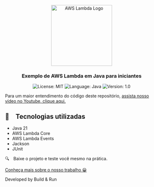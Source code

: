 <center>
    <img align="center" src="https://github.com/buildrun-tech/buildrun-aws-lambda-java-starter-example/blob/main/images/lambda.png" alt="AWS Lambda Logo" width="200px"/>
</center>

<h3 align="center">
  Exemplo de AWS Lambda em Java para iniciantes
</h3>

<p align="center">

  <img alt="License: MIT" src="https://img.shields.io/badge/license-MIT-%2304D361">
  <img alt="Language: Java" src="https://img.shields.io/badge/language-java-green">
  <img alt="Version: 1.0" src="https://img.shields.io/badge/version-1.0-yellowgreen">

</p>

Para um maior entendimento do código deste repositório, [assista nosso vídeo no Youtube, clique aqui.](https://www.youtube.com/watch?v=TBD)

## :rocket: Tecnologias utilizadas

* Java 21
* AWS Lambda Core
* AWS Lambda Events
* Jackson
* JUnit

:mag: Baixe o projeto e teste você mesmo na prática.

[Conheça mais sobre o nosso trabalho 😀](https://www.instagram.com/buildrun.tech/)

Developed by Build & Run
